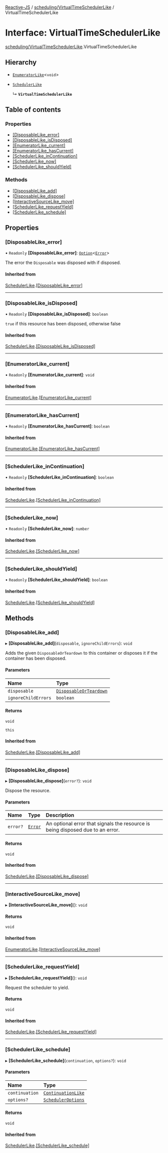 [Reactive-JS](../README.md) / [scheduling/VirtualTimeSchedulerLike](../modules/scheduling_VirtualTimeSchedulerLike.md) / VirtualTimeSchedulerLike

# Interface: VirtualTimeSchedulerLike

[scheduling/VirtualTimeSchedulerLike](../modules/scheduling_VirtualTimeSchedulerLike.md).VirtualTimeSchedulerLike

## Hierarchy

- [`EnumeratorLike`](ix_EnumeratorLike.EnumeratorLike.md)<`void`\>

- [`SchedulerLike`](scheduling_SchedulerLike.SchedulerLike.md)

  ↳ **`VirtualTimeSchedulerLike`**

## Table of contents

### Properties

- [[DisposableLike\_error]](scheduling_VirtualTimeSchedulerLike.VirtualTimeSchedulerLike.md#[disposablelike_error])
- [[DisposableLike\_isDisposed]](scheduling_VirtualTimeSchedulerLike.VirtualTimeSchedulerLike.md#[disposablelike_isdisposed])
- [[EnumeratorLike\_current]](scheduling_VirtualTimeSchedulerLike.VirtualTimeSchedulerLike.md#[enumeratorlike_current])
- [[EnumeratorLike\_hasCurrent]](scheduling_VirtualTimeSchedulerLike.VirtualTimeSchedulerLike.md#[enumeratorlike_hascurrent])
- [[SchedulerLike\_inContinuation]](scheduling_VirtualTimeSchedulerLike.VirtualTimeSchedulerLike.md#[schedulerlike_incontinuation])
- [[SchedulerLike\_now]](scheduling_VirtualTimeSchedulerLike.VirtualTimeSchedulerLike.md#[schedulerlike_now])
- [[SchedulerLike\_shouldYield]](scheduling_VirtualTimeSchedulerLike.VirtualTimeSchedulerLike.md#[schedulerlike_shouldyield])

### Methods

- [[DisposableLike\_add]](scheduling_VirtualTimeSchedulerLike.VirtualTimeSchedulerLike.md#[disposablelike_add])
- [[DisposableLike\_dispose]](scheduling_VirtualTimeSchedulerLike.VirtualTimeSchedulerLike.md#[disposablelike_dispose])
- [[InteractiveSourceLike\_move]](scheduling_VirtualTimeSchedulerLike.VirtualTimeSchedulerLike.md#[interactivesourcelike_move])
- [[SchedulerLike\_requestYield]](scheduling_VirtualTimeSchedulerLike.VirtualTimeSchedulerLike.md#[schedulerlike_requestyield])
- [[SchedulerLike\_schedule]](scheduling_VirtualTimeSchedulerLike.VirtualTimeSchedulerLike.md#[schedulerlike_schedule])

## Properties

### [DisposableLike\_error]

• `Readonly` **[DisposableLike\_error]**: [`Option`](../modules/util_Option.md#option)<[`Error`](../modules/util_DisposableLike.md#error)\>

The error the `Disposable` was disposed with if disposed.

#### Inherited from

[SchedulerLike](scheduling_SchedulerLike.SchedulerLike.md).[[DisposableLike_error]](scheduling_SchedulerLike.SchedulerLike.md#[disposablelike_error])

___

### [DisposableLike\_isDisposed]

• `Readonly` **[DisposableLike\_isDisposed]**: `boolean`

`true` if this resource has been disposed, otherwise false

#### Inherited from

[SchedulerLike](scheduling_SchedulerLike.SchedulerLike.md).[[DisposableLike_isDisposed]](scheduling_SchedulerLike.SchedulerLike.md#[disposablelike_isdisposed])

___

### [EnumeratorLike\_current]

• `Readonly` **[EnumeratorLike\_current]**: `void`

#### Inherited from

[EnumeratorLike](ix_EnumeratorLike.EnumeratorLike.md).[[EnumeratorLike_current]](ix_EnumeratorLike.EnumeratorLike.md#[enumeratorlike_current])

___

### [EnumeratorLike\_hasCurrent]

• `Readonly` **[EnumeratorLike\_hasCurrent]**: `boolean`

#### Inherited from

[EnumeratorLike](ix_EnumeratorLike.EnumeratorLike.md).[[EnumeratorLike_hasCurrent]](ix_EnumeratorLike.EnumeratorLike.md#[enumeratorlike_hascurrent])

___

### [SchedulerLike\_inContinuation]

• `Readonly` **[SchedulerLike\_inContinuation]**: `boolean`

#### Inherited from

[SchedulerLike](scheduling_SchedulerLike.SchedulerLike.md).[[SchedulerLike_inContinuation]](scheduling_SchedulerLike.SchedulerLike.md#[schedulerlike_incontinuation])

___

### [SchedulerLike\_now]

• `Readonly` **[SchedulerLike\_now]**: `number`

#### Inherited from

[SchedulerLike](scheduling_SchedulerLike.SchedulerLike.md).[[SchedulerLike_now]](scheduling_SchedulerLike.SchedulerLike.md#[schedulerlike_now])

___

### [SchedulerLike\_shouldYield]

• `Readonly` **[SchedulerLike\_shouldYield]**: `boolean`

#### Inherited from

[SchedulerLike](scheduling_SchedulerLike.SchedulerLike.md).[[SchedulerLike_shouldYield]](scheduling_SchedulerLike.SchedulerLike.md#[schedulerlike_shouldyield])

## Methods

### [DisposableLike\_add]

▸ **[DisposableLike_add]**(`disposable`, `ignoreChildErrors`): `void`

Adds the given `DisposableOrTeardown` to this container or disposes it if the container has been disposed.

#### Parameters

| Name | Type |
| :------ | :------ |
| `disposable` | [`DisposableOrTeardown`](../modules/util_DisposableLike.md#disposableorteardown) |
| `ignoreChildErrors` | `boolean` |

#### Returns

`void`

`this`

#### Inherited from

[SchedulerLike](scheduling_SchedulerLike.SchedulerLike.md).[[DisposableLike_add]](scheduling_SchedulerLike.SchedulerLike.md#[disposablelike_add])

___

### [DisposableLike\_dispose]

▸ **[DisposableLike_dispose]**(`error?`): `void`

Dispose the resource.

#### Parameters

| Name | Type | Description |
| :------ | :------ | :------ |
| `error?` | [`Error`](../modules/util_DisposableLike.md#error) | An optional error that signals the resource is being disposed due to an error. |

#### Returns

`void`

#### Inherited from

[SchedulerLike](scheduling_SchedulerLike.SchedulerLike.md).[[DisposableLike_dispose]](scheduling_SchedulerLike.SchedulerLike.md#[disposablelike_dispose])

___

### [InteractiveSourceLike\_move]

▸ **[InteractiveSourceLike_move]**(): `void`

#### Returns

`void`

#### Inherited from

[EnumeratorLike](ix_EnumeratorLike.EnumeratorLike.md).[[InteractiveSourceLike_move]](ix_EnumeratorLike.EnumeratorLike.md#[interactivesourcelike_move])

___

### [SchedulerLike\_requestYield]

▸ **[SchedulerLike_requestYield]**(): `void`

Request the scheduler to yield.

#### Returns

`void`

#### Inherited from

[SchedulerLike](scheduling_SchedulerLike.SchedulerLike.md).[[SchedulerLike_requestYield]](scheduling_SchedulerLike.SchedulerLike.md#[schedulerlike_requestyield])

___

### [SchedulerLike\_schedule]

▸ **[SchedulerLike_schedule]**(`continuation`, `options?`): `void`

#### Parameters

| Name | Type |
| :------ | :------ |
| `continuation` | [`ContinuationLike`](scheduling_ContinuationLike.ContinuationLike.md) |
| `options?` | [`SchedulerOptions`](../modules/scheduling_SchedulerLike.md#scheduleroptions) |

#### Returns

`void`

#### Inherited from

[SchedulerLike](scheduling_SchedulerLike.SchedulerLike.md).[[SchedulerLike_schedule]](scheduling_SchedulerLike.SchedulerLike.md#[schedulerlike_schedule])
